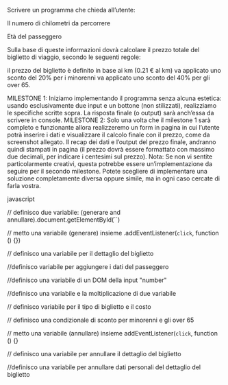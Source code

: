 Scrivere un programma che chieda all’utente:

Il numero di chilometri da percorrere

Età del passeggero

Sulla base di queste informazioni dovrà calcolare il prezzo totale del biglietto di viaggio, secondo le seguenti regole:

il prezzo del biglietto è definito in base ai km (0.21 € al km)
va applicato uno sconto del 20% per i minorenni
va applicato uno sconto del 40% per gli over 65.

MILESTONE 1:
Iniziamo implementando il programma senza alcuna estetica: usando esclusivamente due input e un bottone (non stilizzati), realizziamo le specifiche scritte sopra. La risposta finale (o output) sarà anch’essa da scrivere in console.
MILESTONE 2:
Solo una volta che il milestone 1 sarà completo e funzionante allora realizzeremo un form in pagina in cui l’utente potrà inserire i dati e visualizzare il calcolo finale con il prezzo, come da screenshot allegato. Il recap dei dati e l’output del prezzo finale, andranno quindi stampati in pagina (il prezzo dovrà essere formattato con massimo due decimali, per indicare i centesimi sul prezzo).
Nota:
Se non vi sentite particolarmente creativi, questa potrebbe essere un’implementazione da seguire per il secondo milestone. Potete scegliere di implementare una soluzione completamente diversa oppure simile, ma in ogni caso cercate di farla vostra.

javascript

// definisco due variabile: (generare and annullare).document.getElementById(``)

// metto una variabile (generare) insieme .addEventListener(`click`, function () {})

// definisco  una variabile per il dettaglio del biglietto

//definisco variabile per aggiungere i dati del passeggero

//definisco una variabile di un DOM della input "number"

//definisco una variabile e la moltiplicazione di due variabile 

// definisco variabile per il tipo di biglietto e il costo

// definisco una condizionale di sconto per minorenni e gli over 65 

// metto una variabile (annullare) insieme  addEventListener(`click`, function () {}

// definisco una variabile per annullare il dettaglio del biglietto

//definisco una variabile per annullare dati personali del dettaglio del biglietto

